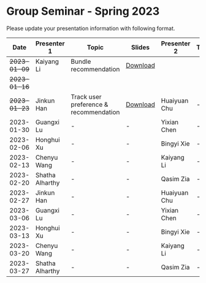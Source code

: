 # Group Seminar - Spring 2023
Please update your presentation information with following format.

| Date  | Presenter 1 | Topic | Slides | Presenter 2 | Topic | Slides |
| ------------- | ------------- | ------------- | ------------- | ------------- | ------------- | ------------- |
| ~~2023-01-09~~  | Kaiyang Li  | Bundle recommendation | [Download](https://github.com/KK429312/Presentation_Schedule/raw/main/slides/Kaiyang%20Li/bundleRec20221205.pptx) |
| ~~2023-01-16~~  |   |   |   |   |   |  |
| ~~2023-01-23~~  | Jinkun Han  | Track user preference & recommendation | [Download](https://github.com/KK429312/Presentation_Schedule/raw/main/slides/Jinkun%20Han/Preference%20Jump-2023.01.22.pdf) |  Huaiyuan Chu | - | - |
| 2023-01-30  | Guangxi Lu  | - | - | Yixian Chen  | - | - |
| 2023-02-06  | Honghui Xu  | - | - | Bingyi Xie   | - | - |
| 2023-02-13  | Chenyu Wang | - | - | Kaiyang Li   | - | - |
| 2023-02-20  | Shatha Alharthy | - | - | Qasim Zia | - | - |
| 2023-02-27  | Jinkun Han  | - | - | Huaiyuan Chu | - | - |
| 2023-03-06  | Guangxi Lu  | - | - | Yixian Chen  | - | - |
| 2023-03-13  | Honghui Xu  | - | - | Bingyi Xie   | - | - |
| 2023-03-20  | Chenyu Wang | - | - | Kaiyang Li   | - | - | 
| 2023-03-27  | Shatha Alharthy | - | - | Qasim Zia | - | - |
